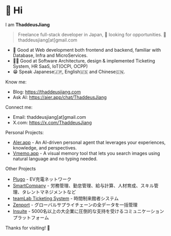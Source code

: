 # 👋 Hi

I am **ThaddeusJiang**

> Freelance full-stack developer in Japan, 🤝 looking for opportunities.
> 📧 thaddeusjiang[at]gmail.com

* 🤘 Good at Web development both frontend and backend, familiar with Database, Infra and MicroServices.
* 🙋‍♂️ Good at Software Architecture, design & implemented Ticketing System, HR SaaS, IoT(OCPI, OCPP)
* 😁 Speak Japanese🇯🇵, English🇺🇸 and Chinese🇨🇳.

Know me:

* Blog: https://thaddeusjiang.com
* Ask AI: https://aier.app/chat/ThaddeusJiang

Connect me:

* Email: thaddeusjiang[at]gmail.com
* X.com: https://x.com/ThaddeusJiang

Personal Projects:

* [AIer.app](https://www.aier.app) - An AI-driven personal agent that leverages your experiences, knowledge, and perspectives.
* [Vmemo.app](https://vmemo.app) - A visual memory tool that lets you search images using natural language and no typing needed.

Other Projects

* [Plugo](https://plugo.co.jp) - EV充電ネットワーク
* [SmartCompany](https://smartcompany.jp/) - 労務管理、勤怠管理、給与計算、人材育成、スキル管理、タレントマネジメントなど
* [teamLab Ticketing System](https://www.team-lab.com/ticket) - 時間制来館者システム
* [Zenport](https://zenport.io) - グローバルサプライチェーンの全データを一括管理
* [Insuite](https://www.insuite.jp) - 5000名以上の大企業に圧倒的な支持を受けるコミュニケーションプラットフォーム

Thanks for visiting! 🙏
